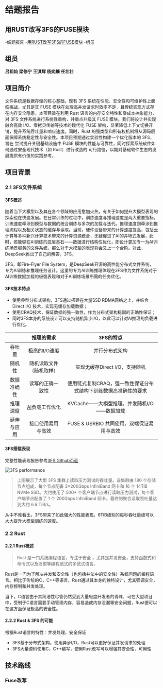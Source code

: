 # 结题报告
## 用RUST改写3FS的FUSE模块

-[结题报告](#结题报告)
 -[用RUST改写3FS的FUSE模块](#用rust改写3fs的fuse模块)
 -[组员](#组员)


## 组员
**吕祖灿**
**梁修宁**
**王淇辉**
**杨奕麟**
**任壮壮**

## 项目简介
文件系统是数据存储的核心基础，现有 3FS 系统在性能、安全性和可维护性上面临挑战，尤其是其 FUSE 模块在处理高并发请求时效率不足，且传统实现方式存在内存安全隐患。本项目旨在​​利用 Rust 语言的内存安全特性和零成本抽象能力，对 3FS 文件系统进行系统性重构，并重点升级其 FUSE 模块​​。我们将设计并实现融合高效 I/O、零拷贝传输等技术的现代化 FUSE 架构，显著降低上下文切换开销，提升系统吞吐量和响应速度。同时，Rust 的强类型和所有权机制将从源码层面保障系统稳定性与安全性。本项目预期通过实验性构建一个优化版本的 3FS，旨在 ​​尝试​​提升关键基础设施中 FUSE 模块的性能与可靠性，​​同时探索​​系统软件如何通过安全现代技术（如 Rust）进行改造的 ​​可行路径​​，以期对基础软件生态的发展 ​​提供有价值的实践参考​​。

##  项目背景
### 2.1 3FS文件系统

#### 3FS概述

随着当下大模型以及其在各个领域的应用愈加火热，有关于如何提升大模型表现的探索也在快速发展。在日常训练的过程中，训练速度与推理速度是两大重要指标。训练速度牵涉到模型与数据的统合训练与多次的加载与迭代。推理速度则牵涉到推理流程以及相关状态的缓存与读取。当前，硬件设备带来的计算速度提高，包括云计算等多种新兴计算技术带来的计算资源统合，无疑促进了AI的井喷式发展，此时，若能够在AI训练的底层基石——数据进行结构性优化，即设计更加专一为AI训练场景服务的文件系统，那么对于大模型的表现将会又上一个台阶。对此，DeepSeek推出了自己的解答，3FS。

3FS，即Fire-Flyer File System，是DeepSeek开源的高性能分布式文件系统，专为AI训练和推理任务设计。这里的专为AI训练推理体现在3FS作为文件系统对于AI训练数据加载的极强表现和对于AI训练场景所需的任务优化。

#### 3FS技术特点

- 使用典型分布式架构，3FS通过搭建在大量SSD RDMA网络之上，并结合Direct I/O 技术，实现无缓存加载数据；
- 使用CRAQ技术，保证数据的强一致性，作为分布式架构稳固的正确性保证；
- 同时3FS本身的系统设计可以支持随机异步I/O，以此可以针对AI推理的负载进行优化。

|       |          推理的需求           |               3FS的特点               |
| :---: | :----------------------: | :--------------------------------: |
|  吞吐量  |         极高的I/O速度         |              并行分布式架构               |
|  随机性  |       随机读取文件（随机取样）       |        实现无缓存Direct I/O，支持随机        |
| 数据准确性 |         读写的正确一致性         | 使用链式复制CRAQ，强一致性保证分布式结构下训练数据高准确性的要求 |
| 推理速度  | [AI](http://4.ai/)负载工作优化 |    KVCache——大模型推理，并发随机I/O——数据加载    |
| 延伸与应用 |        接口使用易用与高效         |    FUSE & USRBIO 共同使用，双端保证易用与高效    |

#### 3FS搭载表现
完整性能表现报告参考[3FS Github页面](https://github.com/deepseek-ai/3FS "README.md")

![3FS performance](./pics/3FS_performance.jpg)
> 上图展示了大型 3FS 集群上读取压力测试的吞吐量。该集群由 180 个存储节点组成，每个节点配备 2×200Gbps InfiniBand 网卡和 16 个 14TiB NVMe SSD。大约使用了 500+ 个客户端节点进行读取压力测试，每个客户端节点配置了 1 个 200Gbps InfiniBand 网卡。最终的聚合读取吞吐量达到大约 6.6 TiB/s。


从中不难看出，3FS带来了如此强大的性能表现，6TiB级别的每秒吞吐量级可以大大提升大模型训练的速度。
### 2.2 Rust

#### 2.2.1 Rust概述

> Rust 是一门系统编程语言，专注于安全 ，尤其是并发安全，支持函数式和命令式以及泛型等编程范式的多范式语言。

Rust是一门为了解决并发和安全性（也包括并法中的安全性）系统问题的编程语言。相比于传统的C，C++等语言，Rust通过其本身的独特设计，尤其强调安全，内存控制和并发处理。

当下，C语言由于其简洁性尽管仍然受到大量轻度开发者的青睐，可在大型项目中，受制于C语言需要手动管理内存，容易造成内存泄漏等安全问题，Rust便可以在这方面保证极高的安全性。

#### 2.2.2 Rust & 3FS 的可能

根据Rust语言的特性：并发处理，安全保证

- 3FS基于分布式架构，使用异步I/O，Rust可以更好保证并发请求的处理
- 3FS大量源码使用C，C++编写，使用Rust改写可以增强其安全性，可用性

## 技术路线
### Fuse改写




